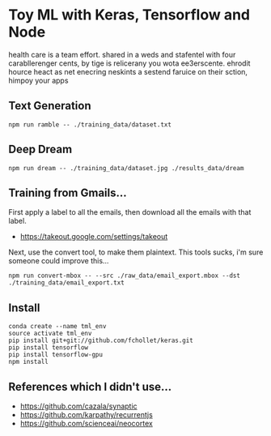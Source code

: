 # Toy ML with Keras, Tensorflow and Node 

health care is a team effort. shared in a weds and stafentel with four carabllerenger cents, by tige is relicerany you wota ee3erscente. ehrodit hource heact as net enecring neskints a sestend faruice on their sction, himpoy your apps
 
## Text Generation

```
npm run ramble -- ./training_data/dataset.txt 
```

## Deep Dream

```
npm run dream -- ./training_data/dataset.jpg ./results_data/dream
```

## Training from Gmails...

First apply a label to all the emails, then download all the emails with that label.

- https://takeout.google.com/settings/takeout

Next, use the convert tool, to make them plaintext. This tools sucks, i'm sure someone could improve this...

```
npm run convert-mbox -- --src ./raw_data/email_export.mbox --dst ./training_data/email_export.txt
```

## Install

```
conda create --name tml_env
source activate tml_env
pip install git+git://github.com/fchollet/keras.git
pip install tensorflow
pip install tensorflow-gpu
npm install
```

## References which I didn't use...

- https://github.com/cazala/synaptic
- https://github.com/karpathy/recurrentjs
- https://github.com/scienceai/neocortex